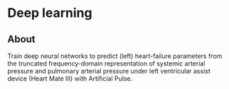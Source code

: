 
# Deep learning

## About

Train deep neural networks to predict (left) heart-failure parameters from the truncated frequency-domain representation 
of systemic arterial pressure and pulmonary arterial pressure under left ventricular assist device (Heart Mate III) with 
Artificial Pulse. 

